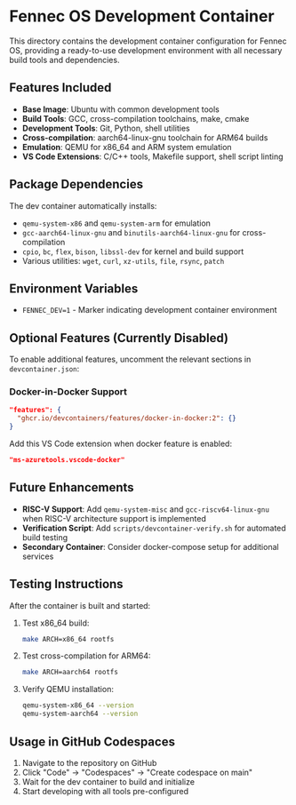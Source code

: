 # Fennec OS Development Container

This directory contains the development container configuration for Fennec OS, providing a ready-to-use development environment with all necessary build tools and dependencies.

## Features Included

- **Base Image**: Ubuntu with common development tools
- **Build Tools**: GCC, cross-compilation toolchains, make, cmake
- **Development Tools**: Git, Python, shell utilities
- **Cross-compilation**: aarch64-linux-gnu toolchain for ARM64 builds
- **Emulation**: QEMU for x86_64 and ARM system emulation
- **VS Code Extensions**: C/C++ tools, Makefile support, shell script linting

## Package Dependencies

The dev container automatically installs:
- `qemu-system-x86` and `qemu-system-arm` for emulation
- `gcc-aarch64-linux-gnu` and `binutils-aarch64-linux-gnu` for cross-compilation
- `cpio`, `bc`, `flex`, `bison`, `libssl-dev` for kernel and build support
- Various utilities: `wget`, `curl`, `xz-utils`, `file`, `rsync`, `patch`

## Environment Variables

- `FENNEC_DEV=1` - Marker indicating development container environment

## Optional Features (Currently Disabled)

To enable additional features, uncomment the relevant sections in `devcontainer.json`:

### Docker-in-Docker Support
```json
"features": {
  "ghcr.io/devcontainers/features/docker-in-docker:2": {}
}
```

Add this VS Code extension when docker feature is enabled:
```json
"ms-azuretools.vscode-docker"
```

## Future Enhancements

- **RISC-V Support**: Add `qemu-system-misc` and `gcc-riscv64-linux-gnu` when RISC-V architecture support is implemented
- **Verification Script**: Add `scripts/devcontainer-verify.sh` for automated build testing
- **Secondary Container**: Consider docker-compose setup for additional services

## Testing Instructions

After the container is built and started:

1. Test x86_64 build:
   ```bash
   make ARCH=x86_64 rootfs
   ```

2. Test cross-compilation for ARM64:
   ```bash
   make ARCH=aarch64 rootfs
   ```

3. Verify QEMU installation:
   ```bash
   qemu-system-x86_64 --version
   qemu-system-aarch64 --version
   ```

## Usage in GitHub Codespaces

1. Navigate to the repository on GitHub
2. Click "Code" → "Codespaces" → "Create codespace on main"
3. Wait for the dev container to build and initialize
4. Start developing with all tools pre-configured